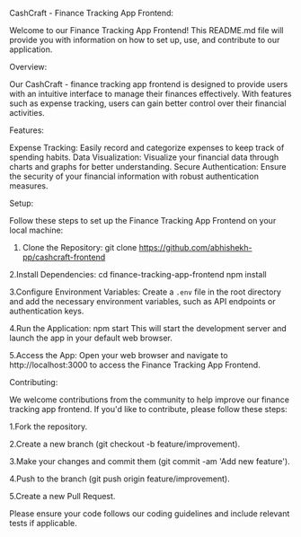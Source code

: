 CashCraft - Finance Tracking App Frontend:

Welcome to our Finance Tracking App Frontend! This README.md file will provide you with information on how to set up, use, and contribute to our application.

Overview:

Our CashCraft - finance tracking app frontend is designed to provide users with an intuitive interface to manage their finances effectively. With features such as expense tracking, users can gain better control over their financial activities.

Features:

Expense Tracking: Easily record and categorize expenses to keep track of spending habits.
Data Visualization: Visualize your financial data through charts and graphs for better understanding.
Secure Authentication: Ensure the security of your financial information with robust authentication measures.

Setup:

Follow these steps to set up the Finance Tracking App Frontend on your local machine:

1. Clone the Repository:
git clone https://github.com/abhishekh-pp/cashcraft-frontend

2.Install Dependencies:
cd finance-tracking-app-frontend
npm install

3.Configure Environment Variables:
Create a `.env` file in the root directory and add the necessary environment variables, such as API endpoints or authentication keys.

4.Run the Application:
npm start
This will start the development server and launch the app in your default web browser.

5.Access the App:
Open your web browser and navigate to http://localhost:3000 to access the Finance Tracking App Frontend.

Contributing:

We welcome contributions from the community to help improve our finance tracking app frontend. If you'd like to contribute, please follow these steps:

1.Fork the repository.

2.Create a new branch (git checkout -b feature/improvement).

3.Make your changes and commit them (git commit -am 'Add new feature').

4.Push to the branch (git push origin feature/improvement).

5.Create a new Pull Request.

Please ensure your code follows our coding guidelines and include relevant tests if applicable.
